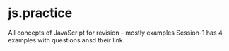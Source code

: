 # js.practice

All concepts of JavaScript for revision - mostly examples
Session-1 has 4 examples with questions ansd their link.
